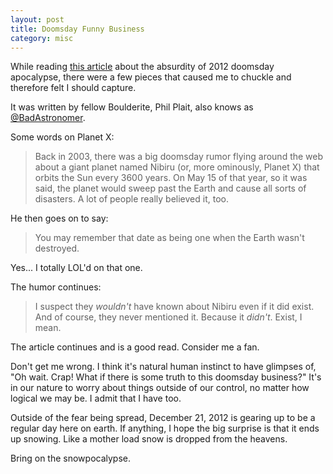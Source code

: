 ```yaml
--- 
layout: post 
title: Doomsday Funny Business
category: misc
--- 
```

While reading 
[this article](http://www.slate.com/blogs/bad_astronomy/2012/12/18/maya_apocalypse_2012_doomsday_end_of_the_world_prophecies_are_nonsense.html) 
about the absurdity of 2012 doomsday apocalypse, there were a few pieces 
that caused me to chuckle and therefore felt I should capture. 

It was written by fellow Boulderite, Phil Plait, also knows as 
[@BadAstronomer](https://twitter.com/BadAstronomer).

Some words on Planet X: 

> Back in 2003, there was a big doomsday rumor flying around the web 
> about a giant planet named Nibiru (or, more ominously, Planet X) 
> that orbits the Sun every 3600 years. On May 15 of that year, so 
> it was said, the planet would sweep past the Earth and cause all 
> sorts of disasters. A lot of people really believed it, too.

He then goes on to say: 

> You may remember that date as being one when the Earth wasn't
> destroyed.

Yes... I totally LOL'd on that one.

The humor continues: 

> I suspect they *wouldn't* have known about Nibiru even if it did 
> exist. And of course, they never mentioned it. Because it 
> *didn't*. Exist, I mean.

The article continues and is a good read. Consider me a fan. 

Don't get me wrong. I think it's natural human instinct to have
glimpses of, "Oh wait. Crap! What if there is some truth to this 
doomsday business?" It's in our nature to worry about things 
outside of our control, no matter how logical we may be. I admit 
that I have too.

Outside of the fear being spread, December 21, 2012 is gearing
up to be a regular day here on earth. If anything, I hope the 
big surprise is that it ends up snowing. Like a mother load 
snow is dropped from the heavens. 

Bring on the snowpocalypse. 
